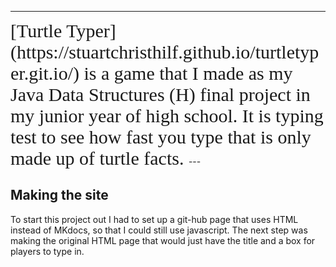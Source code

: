 
---
<span style="font-family: Comic Sans MS; font-size: 30px;">
[Turtle Typer](https://stuartchristhilf.github.io/turtletyper.git.io/) is a game that I made as my Java Data Structures (H) final project in my junior year of high school. It is typing test to see how fast you type that is only made up of turtle facts.  
</span>
---

## Making the site
To start this project out I had to set up a git-hub page that uses HTML instead of MKdocs, so that I could still use javascript. The next step was making the original HTML page that would just have the title and a box for players to type in.